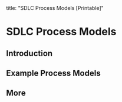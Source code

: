 <frontmatter>
title: "SDLC Process Models [Printable]"
</frontmatter>

<link rel="stylesheet" href="{{baseUrl}}/css/textbook.css">

<div class="website-content">

<div id="main">

# SDLC Process Models

## Introduction

<include src="introduction/what/print.md" boilerplate />
<include src="introduction/sequentialModels/print.md" boilerplate />
<include src="introduction/iterativeModels/print.md" boilerplate />
<include src="introduction/agileModels/print.md" boilerplate />

## Example Process Models

<include src="exampleProcessModels/xp/print.md" boilerplate />
<include src="exampleProcessModels/scrum/print.md" boilerplate />
<include src="exampleProcessModels/unifiedProcess/print.md" boilerplate />

## More

<include src="more/cmmi/print.md" boilerplate />

</div>

</div>
